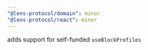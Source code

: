 ```yaml
---
"@lens-protocol/domain": minor
"@lens-protocol/react": minor
---
```


adds support for self-funded `useBlockProfiles`
